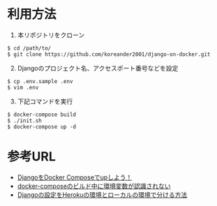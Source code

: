 # 利用方法
1. 本リポジトリをクローン
  ~~~
  $ cd /path/to/
  $ git clone https://github.com/koreander2001/django-on-docker.git
  ~~~
2. Djangoのプロジェクト名、アクセスポート番号などを設定
  ~~~
  $ cp .env.sample .env
  $ vim .env
  ~~~
3. 下記コマンドを実行
  ~~~
  $ docker-compose build
  $ ./init.sh
  $ docker-compose up -d
  ~~~

# 参考URL
* [DjangoをDocker Composeでupしよう！](https://qiita.com/kyhei_0727/items/e0eb4cfa46d71258f1be)
* [docker-composeのビルド中に環境変数が認識されない](https://qiita.com/katoosky/items/422c183cf5cabb789030)
* [Djangoの設定をHerokuの環境とローカルの環境で分ける方法](https://yoshitaku-jp.hatenablog.com/entry/2018/09/02/004857)

